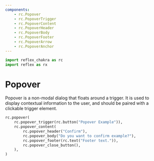 ```yaml
---
components:
    - rc.Popover
    - rc.PopoverTrigger
    - rc.PopoverContent
    - rc.PopoverHeader
    - rc.PopoverBody
    - rc.PopoverFooter
    - rc.PopoverArrow
    - rc.PopoverAnchor
---
```


```python exec
import reflex_chakra as rc
import reflex as rx
```

# Popover

Popover is a non-modal dialog that floats around a trigger.
It is used to display contextual information to the user, and should be paired with a clickable trigger element.

```python demo
rc.popover(
    rc.popover_trigger(rc.button("Popover Example")),
    rc.popover_content(
        rc.popover_header("Confirm"),
        rc.popover_body("Do you want to confirm example?"),
        rc.popover_footer(rc.text("Footer text.")),
        rc.popover_close_button(),
    ),
)
```
